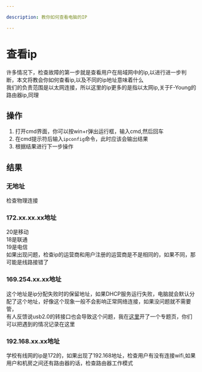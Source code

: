 ```yaml
---

description: 教你如何查看电脑的IP

---
```

# 查看ip

许多情况下，检查故障的第一步就是查看用户在局域网中的ip,以进行进一步判断，本文将教会你如何查看ip,以及不同的ip地址意味着什么\
我们的负责范围是以太网连接，所以这里的ip更多的是指以太网ip,关于F-Young的路由器ip,同理
## 操作
1. 打开cmd界面，你可以按win+r弹出运行框，输入cmd,然后回车
2. 在cmd提示符后输入`ipconfig`命令，此时应该会输出结果
3. 根据结果进行下一步操作
## 结果
### 无地址
检查物理连接
### 172.xx.xx.xx地址
20是移动\
18是联通\
19是电信\
如果出现问题，检查ip的运营商和用户注册的运营商是不是相同的，如果不同，那可能是线路接错了
### 169.254.xx.xx地址
这个地址是ip分配失败时的保留地址，如果DHCP服务运行失败，电脑就会默认分配了这个地址，好像这个现象一般不会影响正常网络连接，如果没问题就不需要管，\
有人反馈说usb2.0的转接口也会导致这个问题，我在[这里](/docs/wiki/杂项/关于169.254.x.x的ip问题汇总)开了一个专题页，你们可以把遇到的情况记录在这里
### 192.168.xx.xx地址
学校有线网的ip是172的，如果出现了192.168地址，检查用户有没有连接wifi,如果用户和机房之间还有路由器的话，检查路由器工作模式
